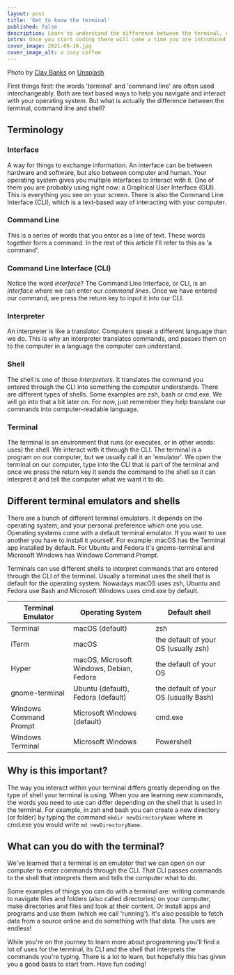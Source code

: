 ```yaml
---
layout: post
title: 'Get to know the terminal'
published: false
description: Learn to understand the difference between the terminal, command line and shell. And become more comfortable using them.
intro: Once you start coding there will come a time you are introduced to the terminal. Opening this hacker looking window on your computer can be daunting at first. But things become less scary once we get to know the terminal better.
cover_image: 2021-08-16.jpg
cover_image_alt: a cozy coffee
---
```


Photo by [Clay Banks](https://unsplash.com/@claybanks?utm_source=unsplash&utm_medium=referral&utm_content=creditCopyText) on [Unsplash](https://unsplash.com/s/photos/coffee?utm_source=unsplash&utm_medium=referral&utm_content=creditCopyText)


First things first: the words 'terminal' and 'command line' are often used interchangeably. Both are text based ways to help you navigate and interact with your operating system. But what is actually the difference between the terminal, command line and shell?

## Terminology

### Interface

A way for things to exchange information. An interface can be between hardware and software, but also between computer and human. Your operating system gives you multiple interfaces to interact with it. One of them you are probably using right now: a Graphical User Interface (GUI). This is everything you see on your screen. There is also the Command Line Interface (CLI), which is a text-based way of interacting with your computer.

### Command Line

This is a series of words that you enter as a line of text. These words together form a command. In the rest of this article I'll refer to this as 'a command'.

### Command Line Interface (CLI)

Notice the word _interface_? The Command Line Interface, or CLI, is an _interface_ where we can enter our _command lines_. Once we have entered our command, we press the return key to input it into our CLI.

### Interpreter

An interpreter is like a translator. Computers speak a different language than we do. This is why an interpreter translates commands, and passes them on to the computer in a language the computer can understand.

### Shell

The shell is one of those _interpreters_. It translates the command you entered through the CLI into something the computer understands. There are different types of shells. Some examples are zsh, bash or cmd.exe. We will go into that a bit later on. For now, just remember they help translate our commands into computer-readable language.

### Terminal

The terminal is an environment that runs (or executes, or in other words: uses) the shell. We interact with it through the CLI. The terminal is a program on our computer, but we usually call it an 'emulator'. We open the terminal on our computer, type into the CLI that is part of the terminal and once we press the return key it sends the command to the shell so it can interpret it and tell the computer what we want it to do.

## Different terminal emulators and shells

There are a bunch of different terminal emulators. It depends on the operating system, and your personal preference which one you use. Operating systems come with a default terminal emulator. If you want to use another you have to install it yourself. For example: macOS has the Terminal app installed by default. For Ubuntu and Fedora it's gnome-terminal and Microsoft Windows has Windows Command Prompt.

Terminals can use different shells to interpret commands that are entered through the CLI of the terminal. Usually a terminal uses the shell that is default for the operating system. Nowadays macOS uses zsh, Ubuntu and Fedora use Bash and Microsoft Windows uses cmd.exe by default.

| Terminal Emulator      | Operating System                         | Default shell                         |
| ---------------------- | ---------------------------------------- | ------------------------------------- |
| Terminal               | macOS (default)                          | zsh                                   |
| iTerm                  | macOS                                    | the default of your OS (usually zsh)  |
| Hyper                  | macOS, Microsoft Windows, Debian, Fedora | the default of your OS                |
| gnome-terminal         | Ubuntu (default), Fedora (default)       | the default of your OS (usually Bash) |
| Windows Command Prompt | Microsoft Windows (default)              | cmd.exe                               |
| Windows Terminal       | Microsoft Windows                        | Powershell                            |

## Why is this important?

The way you interact within your terminal differs greatly depending on the type of shell your terminal is using. When you are learning new commands, the words you need to use can differ depending on the shell that is used in the terminal. For example, in zsh and bash you can create a new directory (or folder) by typing the command `mkdir newDirectoryName` where in cmd.exe you would write `md newDirectoryName`.

## What can you do with the terminal?

We've learned that a terminal is an emulator that we can open on our computer to enter commands through the CLI. That CLI passes commands to the shell that interprets them and tells the computer what to do.

Some examples of things you can do with a terminal are: writing commands to navigate files and folders (also called directories) on your computer, make directories and files and look at their content. Or install apps and programs and use them (which we call 'running'). It's also possible to fetch data from a source online and do something with that data. The uses are endless!

While you're on the journey to learn more about programming you'll find a lot of uses for the terminal, its CLI and the shell that interprets the commands you're typing. There is a lot to learn, but hopefully this has given you a good basis to start from. Have fun coding!
